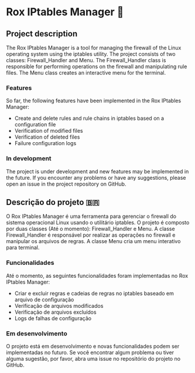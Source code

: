 # Rox IPtables Manager 🧱

## Project description
The Rox IPtables Manager is a tool for managing the firewall of the Linux operating system using the iptables utility. The project consists of two classes: Firewall_Handler and Menu. The Firewall_Handler class is responsible for performing operations on the firewall and manipulating rule files. The Menu class creates an interactive menu for the terminal.

### Features
So far, the following features have been implemented in the Rox IPtables Manager:

* Create and delete rules and rule chains in iptables based on a configuration file
* Verification of modified files
* Verification of deleted files
* Failure configuration logs

### In development
The project is under development and new features may be implemented in the future. If you encounter any problems or have any suggestions, please open an issue in the project repository on GitHub.

## Descrição do projeto 🇧🇷
O Rox IPtables Manager é uma ferramenta para gerenciar o firewall do sistema operacional Linux usando o utilitário iptables. 
O projeto é composto por duas classes (Até o momento): Firewall_Handler e Menu. A classe Firewall_Handler é responsável por realizar as operações no firewall e manipular os arquivos de regras. A classe Menu cria um menu interativo para terminal.

### Funcionalidades
Até o momento, as seguintes funcionalidades foram implementadas no Rox IPtables Manager:

* Criar e excluir regras e cadeias de regras no iptables baseado em arquivo de configuração
* Verificação de arquivos modificados
* Verificação de arquivos excluídos
* Logs de falhas de configuração

### Em desenvolvimento
O projeto está em desenvolvimento e novas funcionalidades podem ser implementadas no futuro. Se você encontrar algum problema ou tiver alguma sugestão, por favor, abra uma issue no repositório do projeto no GitHub.
